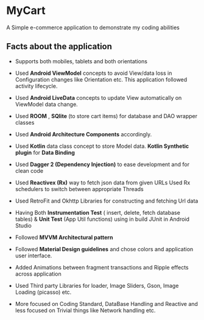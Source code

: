 # MyCart

A Simple e-commerce application to demonstrate my coding abilities

## Facts about the application
- Supports both mobiles, tablets and both orientations

- Used **Android ViewModel** concepts to avoid View/data loss in Configuration changes like Orientation etc. This application followed activity lifecycle. 
- Used **Android LiveData** concepts to update View automatically on ViewModel data change. 
- Used **ROOM** , **SQlite** (to store cart items) for database and DAO wrapper classes 
- Used **Android Architecture Components** accordingly.

- Used **Kotlin** data class concept to store Model data. **Kotlin Synthetic plugin** for **Data Binding**
- Used **Dagger 2 (Dependency Injection)** to ease development and for clean code
- Used **Reactivex (Rx)** way to fetch json data from given URLs Used Rx schedulers to switch between appropriate Threads
- Used RetroFit and Okhttp Libraries for constructing and fetching Url data
- Having Both **Instrumentation Test** ( insert, delete, fetch database tables) & **Unit Test** (App Util functions) using in build JUnit in Android Studio
- Followed **MVVM Architectural pattern**
- Followed **Material Design guidelines** and chose colors and application user interface.
- Added Animations between fragment transactions and Ripple effects across application
- Used Third party Libraries for loader, Image Sliders, Gson, Image Loading (picasso) etc.
- More focused on Coding Standard, DataBase Handling and Reactive and less focused on Trivial things like Network handling etc.
